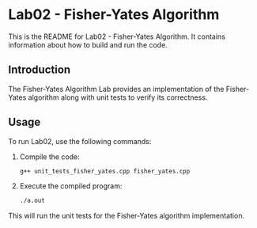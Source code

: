 # Lab02 - Fisher-Yates Algorithm

This is the README for Lab02 - Fisher-Yates Algorithm. It contains information about how to build and run the code.

## Introduction

The Fisher-Yates Algorithm Lab provides an implementation of the Fisher-Yates algorithm along with unit tests to verify its correctness.

## Usage

To run Lab02, use the following commands:

1. Compile the code:

    ```bash
    g++ unit_tests_fisher_yates.cpp fisher_yates.cpp
    ```

2. Execute the compiled program:

    ```bash
    ./a.out
    ```

This will run the unit tests for the Fisher-Yates algorithm implementation.

